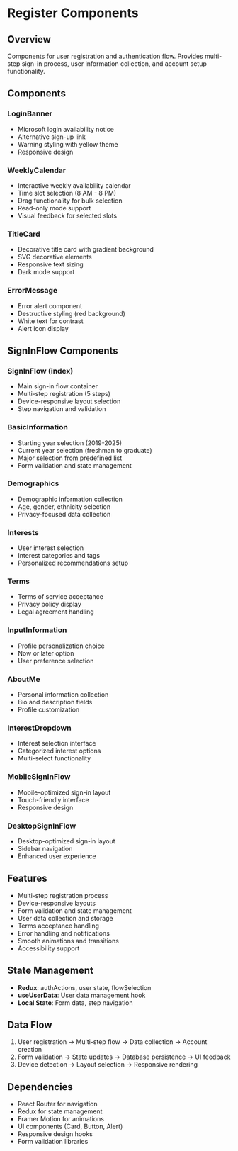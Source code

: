 # Register Components

## Overview

Components for user registration and authentication flow. Provides multi-step sign-in process, user information collection, and account setup functionality.

## Components

### LoginBanner

- Microsoft login availability notice
- Alternative sign-up link
- Warning styling with yellow theme
- Responsive design

### WeeklyCalendar

- Interactive weekly availability calendar
- Time slot selection (8 AM - 8 PM)
- Drag functionality for bulk selection
- Read-only mode support
- Visual feedback for selected slots

### TitleCard

- Decorative title card with gradient background
- SVG decorative elements
- Responsive text sizing
- Dark mode support

### ErrorMessage

- Error alert component
- Destructive styling (red background)
- White text for contrast
- Alert icon display

## SignInFlow Components

### SignInFlow (index)

- Main sign-in flow container
- Multi-step registration (5 steps)
- Device-responsive layout selection
- Step navigation and validation

### BasicInformation

- Starting year selection (2019-2025)
- Current year selection (freshman to graduate)
- Major selection from predefined list
- Form validation and state management

### Demographics

- Demographic information collection
- Age, gender, ethnicity selection
- Privacy-focused data collection

### Interests

- User interest selection
- Interest categories and tags
- Personalized recommendations setup

### Terms

- Terms of service acceptance
- Privacy policy display
- Legal agreement handling

### InputInformation

- Profile personalization choice
- Now or later option
- User preference selection

### AboutMe

- Personal information collection
- Bio and description fields
- Profile customization

### InterestDropdown

- Interest selection interface
- Categorized interest options
- Multi-select functionality

### MobileSignInFlow

- Mobile-optimized sign-in layout
- Touch-friendly interface
- Responsive design

### DesktopSignInFlow

- Desktop-optimized sign-in layout
- Sidebar navigation
- Enhanced user experience

## Features

- Multi-step registration process
- Device-responsive layouts
- Form validation and state management
- User data collection and storage
- Terms acceptance handling
- Error handling and notifications
- Smooth animations and transitions
- Accessibility support

## State Management

- **Redux**: authActions, user state, flowSelection
- **useUserData**: User data management hook
- **Local State**: Form data, step navigation

## Data Flow

1. User registration → Multi-step flow → Data collection → Account creation
2. Form validation → State updates → Database persistence → UI feedback
3. Device detection → Layout selection → Responsive rendering

## Dependencies

- React Router for navigation
- Redux for state management
- Framer Motion for animations
- UI components (Card, Button, Alert)
- Responsive design hooks
- Form validation libraries
